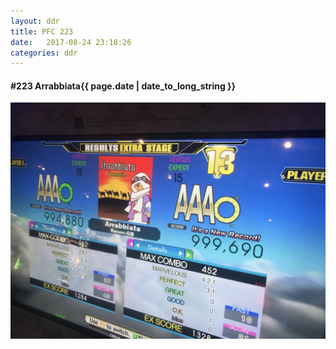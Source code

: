 ```yaml
---
layout: ddr
title: PFC 223
date:   2017-08-24 23:18:26
categories: ddr
---
```


#### **#223** Arrabbiata<span class="pull-right">{{ page.date | date_to_long_string }}</span>
![](/images/pfc/223_Arrabbiata.jpg)
